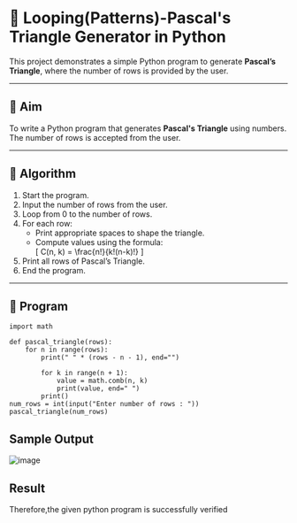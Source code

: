 # 🔺 Looping(Patterns)-Pascal's Triangle Generator in Python

This project demonstrates a simple Python program to generate **Pascal’s Triangle**, where the number of rows is provided by the user.

---

## 🎯 Aim

To write a Python program that generates **Pascal's Triangle** using numbers. The number of rows is accepted from the user.

---

## 🧠 Algorithm

1. Start the program.
2. Input the number of rows from the user.
3. Loop from 0 to the number of rows.
4. For each row:
   - Print appropriate spaces to shape the triangle.
   - Compute values using the formula:  
     \[
     C(n, k) = \frac{n!}{k!(n-k)!}
     \]
5. Print all rows of Pascal’s Triangle.
6. End the program.

---

## 🧪 Program

```
import math

def pascal_triangle(rows):
    for n in range(rows):
        print(" " * (rows - n - 1), end="")
        
        for k in range(n + 1):
            value = math.comb(n, k)
            print(value, end=" ")
        print() 
num_rows = int(input("Enter number of rows : "))
pascal_triangle(num_rows)
```

## Sample Output

![image](https://github.com/user-attachments/assets/92552ff5-4aa3-45cf-9c15-d80faee8e982)

## Result

Therefore,the given python program is successfully verified
